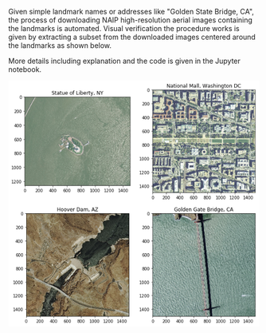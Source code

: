 Given simple landmark names or addresses like "Golden State Bridge, CA",
the process of downloading NAIP high-resolution aerial images containing
the landmarks is automated. Visual verification the procedure works is given by
extracting a subset from the downloaded images centered around the landmarks as
shown below.

More details including explanation and the code is given in the Jupyter notebook.

![Four US landmarks](https://github.com/carMartinez/naip_quadrangle_downloader/blob/master/four_us_landmarks.png)

